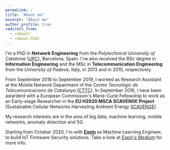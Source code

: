 ```yaml
---
permalink: /
title: "About me"
excerpt: "About me"
author_profile: true
redirect_from: 
  - /about/
  - /about.html
---
```


I'm a PhD in **Network Engineering** from the *Polytechnical University of Catalonia* ([UPC](https://www.upc.edu/en)), Barcelona, Spain. I've also received the BSc degree in **Information Engineering** and the MSc in **Telecommunication Engineering** from the *University of Padova*, Italy, in 2013 and in 2015, respectively. 

From September 2016 to September 2019, I worked as Research Assistant at the Mobile Network Department of the *Centre Tecnològic de Telecomunicacions de Catalunya* ([CTTC](https://www.cttc.es)). In September 2016, I have been awarderd with a European Commission's Marie-Curie Fellowship to work as an Early-stage Researcher in the **EU H2020 MSCA SCAVENGE Project** (Sustainable Cellular Networks Harvesting Ambient Energy [SCAVENGE](http://www.scavenge.eu)).

My research interests are in the area of big data, machine learning, mobile networks, anomaly detection and 5G.

Starting from October 2020, I'm with **[Exein](https://www.exein.io/)** as Machine Learning Engineer, to build IoT Firmware Security solutions. Take a look at *[Exein's Medium](https://exein.medium.com/)* for more info.

